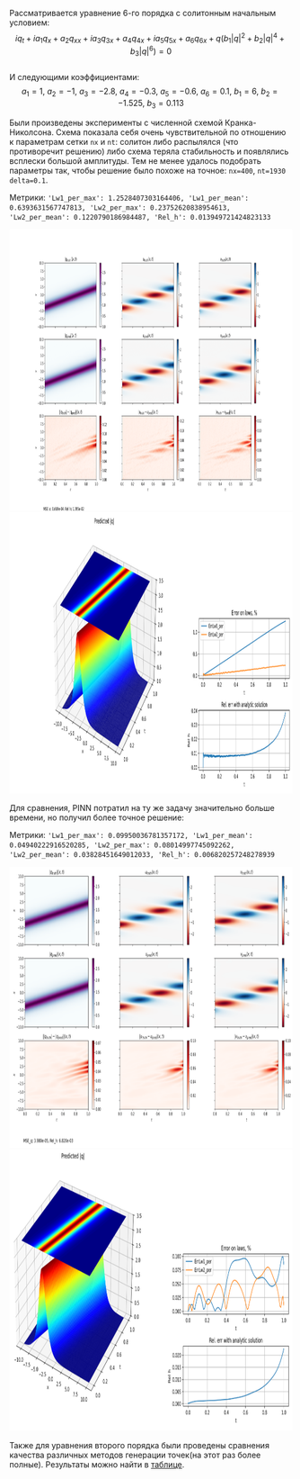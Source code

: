 Рассматривается уравнение 6-го порядка с солитонным начальным условием:  
$$iq_t + ia_1q_x + a_2q_{xx} + ia_3q_{3x} + a_4q_{4x} + ia_5q_{5x} + a_6q_{6x} + q(b_1|q|^2 +b_2|q|^4 + b_3|q|^6)=0$$  
И следующими коэффициентами:  
$$a_1 = 1,\ a_2 = -1,\ a_3 = -2.8,\ a_4 = -0.3,\ a_5 = -0.6,\ a_6 = 0.1,\ b_1 = 6,\ b_2 = -1.525,\ b_3 = 0.113$$  

Были произведены эксперименты с численной схемой Кранка-Николсона. Схема показала себя очень чувствительной по отношению к параметрам сетки `nx` и `nt`: солитон либо распылялся (что противоречит решению) либо схема теряла стабильность и появлялись всплески большой амплитуды.
Тем не менее удалось подобрать параметры так, чтобы решение было похоже на точное: `nx=400`, `nt=1930` `delta=0.1`.  

Метрики: `'Lw1_per_max': 1.2528407303164406,
 'Lw1_per_mean': 0.6393631567747813,
 'Lw2_per_max': 0.23752620838954613,
 'Lw2_per_mean': 0.1220790186984487,
 'Rel_h': 0.013949721424823133`  

<img src="https://github.com/mikhakuv/PINNs/blob/main/pictures/exp68_chart_1.png" width="1000" height="500">  

<img src="https://github.com/mikhakuv/PINNs/blob/main/pictures/exp68_chart_2.png" width="1000" height="500">  

Для сравнения, PINN потратил на ту же задачу значительно больше времени, но получил более точное решение:  

Метрики: `'Lw1_per_max': 0.09950036781357172,
 'Lw1_per_mean': 0.04940222916520285,
 'Lw2_per_max': 0.08014997745092262,
 'Lw2_per_mean': 0.03828451649012033,
 'Rel_h': 0.006820257248278939`

 <img src="https://github.com/mikhakuv/PINNs/blob/main/pictures/exp68_chart_3.png" width="1000" height="500">  

<img src="https://github.com/mikhakuv/PINNs/blob/main/pictures/exp68_chart_4.png" width="1000" height="500">  

Также для уравнения второго порядка были проведены сравнения качества различных методов генерации точек(на этот раз более полные). Результаты можно найти в [таблице](https://github.com/mikhakuv/PINNs/blob/main/statistics/methods_comparison.xlsx).
